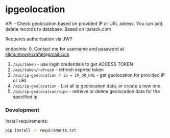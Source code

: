 # ipgeolocation
API - Check geolocation based on provided IP or URL adress. You can add, delete records to database. Based on ipstack.com

Requeres authorisation via JWT

endpoints:
0. Contact me for username and password at klimuntowski.rafal@gmail.com
1. ```/api/token``` - use login credentials to get ACCESS TOKEN
2. ```/api/token/refresh``` - refresh expired token
3. ```/api/ip-geolocation ? ip = IP_OR_URL``` - get geolocation for provided IP or URL
4. ```/api/ip-geolocation``` - List all ip geolocation data, or create a new one.
5. ```/api/ip-geolocation/<ip>``` - retrieve or delete geolocation data for the specified ip

### Development
Install requirements:
```bash
pip install -r requirements.txt
```
